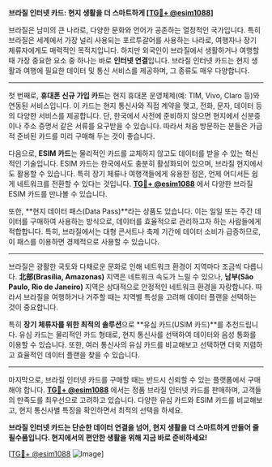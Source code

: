 **브라질 인터넷 카드: 현지 생활을 더 스마트하게 [[TG💪+ @esim1088](https://t.me/s/esim1088)]**

브라질은 남미의 큰 나라로, 다양한 문화와 언어가 공존하는 열정적인 국가입니다. 특히 브라질은 세계에서 가장 널리 사용되는 포르투갈어를 사용하는 나라로, 여행자나 장기 체류자에게도 매력적인 목적지입니다. 하지만 외국인이 브라질에서 생활하거나 여행할 때 가장 중요한 요소 중 하나는 바로 **인터넷 연결**입니다. 브라질 인터넷 카드는 현지 생활과 여행에 필요한 데이터 및 통신 서비스를 제공하며, 그 종류도 매우 다양합니다.

---

첫 번째로, **휴대폰 신규 가입 카드**는 현지 휴대폰 운영체제(예: TIM, Vivo, Claro 등)와 연동된 서비스입니다. 이 카드는 현지 통신사와 직접 계약을 맺고, 전화, 문자, 데이터 등의 다양한 서비스를 제공합니다. 단, 한국에서 사전에 준비하지 않으면 현지에서 신분증이나 주소 증명서 같은 서류를 요구받을 수 있습니다. 따라서 처음 방문하는 분들은 가급적 준비된 카드를 미리 구매해 두는 것이 좋습니다.

다음으로, **ESIM 카드**는 물리적인 카드를 교체하지 않고도 데이터를 받을 수 있는 혁신적인 기술입니다. ESIM 카드는 한국에서도 충분히 활성화되어 있으며, 브라질 현지에서도 활용할 수 있습니다. 특히 장기 체류나 여행객들에게 유용한 점은, 언제 어디서든 쉽게 네트워크를 전환할 수 있다는 것입니다. **[TG💪+ @esim1088](https://t.me/s/esim1088)** 에서 다양한 브라질 ESIM 카드를 만나볼 수 있습니다.

또한, **현지 데이터 패스(Data Pass)**라는 상품도 있습니다. 이는 일일 또는 주간 데이터를 구매하여 사용하는 방식으로, 데이터를 효율적으로 관리하고자 하는 사람들에게 적합합니다. 특히, 브라질에서는 대형 콘서트나 축제 기간에 데이터 소비가 급증하므로, 이 패스를 이용하면 경제적으로 사용할 수 있습니다.

---

브라질은 광활한 국토와 다채로운 문화로 인해 네트워크 환경이 지역마다 조금씩 다릅니다. **北部(Brasília, Amazonas)** 지역은 네트워크 속도가 느릴 수 있으나, **남부(São Paulo, Rio de Janeiro)** 지역은 상대적으로 안정적인 네트워크 환경을 자랑합니다. 따라서 브라질을 여행하거나 거주할 때는 지역별 특성을 고려해 데이터 플랜을 선택하는 것이 중요합니다.

특히 **장기 체류자를 위한 최적의 솔루션**으로 **유심 카드(USIM 카드)**를 추천드립니다. 유심 카드는 물리적인 카드 형태로, 현지 통신사를 선택하여 데이터와 음성 통화를 이용할 수 있습니다. 또한, 여러 통신사의 유심 카드를 비교해보고 선택하면 더욱 저렴하고 효율적인 데이터 플랜을 찾을 수 있습니다.

---

마지막으로, 브라질 인터넷 카드를 구매할 때는 반드시 신뢰할 수 있는 플랫폼에서 구매해야 합니다. **[TG💪+ @esim1088](https://t.me/s/esim1088)** 에서는 정품 브라질 인터넷 카드를 판매하며, 고객들의 만족도를 최우선으로 고려하고 있습니다. 다양한 유심 카드와 ESIM 카드를 비교해보고, 현지 통신사별 특징을 확인하면서 최적의 선택을 하세요.

**브라질 인터넷 카드는 단순한 데이터 연결을 넘어, 현지 생활을 더 스마트하게 만들어 줄 필수품입니다. 현지에서의 편안한 생활을 위해 지금 바로 준비하세요!** 

[[TG💪+ @esim1088](https://t.me/s/esim1088) ![Image](https://i.postimg.cc/Y0z9fWf4/image.png)]